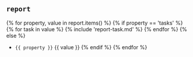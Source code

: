 ## `report`
{% for property, value in report.items() %}
{% if property == 'tasks' %}    
    {% for task in value %}
        {% include 'report-task.md' %}
    {% endfor %}
{% else %}
- `{{ property }}` {{ value }}
{% endif %}
{% endfor %}
